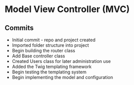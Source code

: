 # Model View Controller (MVC)

## Commits

* Initial commit - repo and project created
* Imported folder structure into project
* Begin building the router class
* Add Base controller class
* Created Users class for later administration use
* Added the Twig templating framework
* Begin testing the templating system
* Begin implementing the model and configuration
